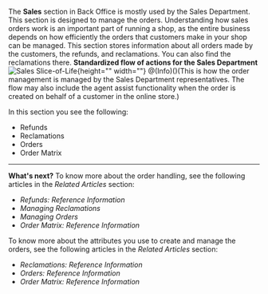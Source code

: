The **Sales** section in Back Office is mostly used by the Sales Department.
This section is designed to manage the orders. Understanding how sales orders work is an important part of running a shop, as the entire business depends on how efficiently the orders that customers make in your shop can be managed. This section stores information about all orders made by the customers, the refunds, and reclamations. You can also find the reclamations there. 
**Standardized flow of actions for the Sales Department**
![Sales Slice-of-Life](https://cdn.document360.io/9fafa0d5-d76f-40c5-8b02-ab9515d3e879/Images/Documentation/Sales%20Slice-of-Life.png){height="" width=""}
@(Info)()(This is how the order management is managed by the Sales Department representatives. The flow may also include the agent assist functionality when the order is created on behalf of a customer in the online store.)

In this section you see the following:
* Refunds
* Reclamations
* Orders
* Order Matrix
***
**What's next?**
To know more about the order handling, see the following articles in the _Related Articles_ section:
* _Refunds: Reference Information_
* _Managing Reclamations_
* _Managing Orders_
* _Order Matrix: Reference Information_

To know more about the attributes you use to create and manage the orders, see the following articles in the _Related Articles_ section:
* _Reclamations: Reference Information_
* _Orders: Reference Information_
* _Order Matrix: Reference Information_